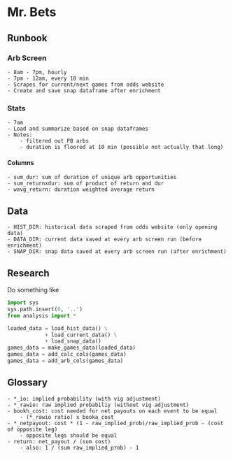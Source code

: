 # Mr. Bets

## Runbook

### Arb Screen
    - 8am - 7pm, hourly
    - 7pm - 12am, every 10 min 
    - Scrapes for current/next games from odds website
    - Create and save snap dataframe after enrichment
### Stats
    - 7am
    - Load and summarize based on snap dataframes
    - Notes: 
        - filtered out PB arbs
        - duration is floored at 10 min (possible not actually that long)
#### Columns
    - sum_dur: sum of duration of unique arb opportunities
    - sum_returnxdur: sum of product of return and dur
    - wavg_return: duration weighted average return
## Data
    - HIST_DIR: historical data scraped from odds website (only opening data)
    - DATA_DIR: current data saved at every arb screen run (before enrichment)
    - SNAP_DIR: snap data saved at every arb screen run (after enrichment)
## Research 
Do something like 
```python
import sys 
sys.path.insert(0, '..')
from analysis import *

loaded_data = load_hist_data() \
            + load_current_data() \
            + load_snap_data()
games_data = make_games_data(loaded_data)
games_data = add_calc_cols(games_data)
games_data = add_arb_cols(games_data)
```
## Glossary 
    - *_io: implied probability (with vig adjustment)
    - *_rawio: raw implied probabiliy (without vig adjustment)
    - bookh_cost: cost needed for net payouts on each event to be equal 
        - (*_rawio ratio) x booka_cost
    - *_netpayout: cost * (1 - raw_implied_prob)/raw_implied_prob - (cost of opposite leg)
        - opposite legs should be equal
    - return: net_payout / (sum cost)
        - also: 1 / (sum raw_implied_prob) - 1